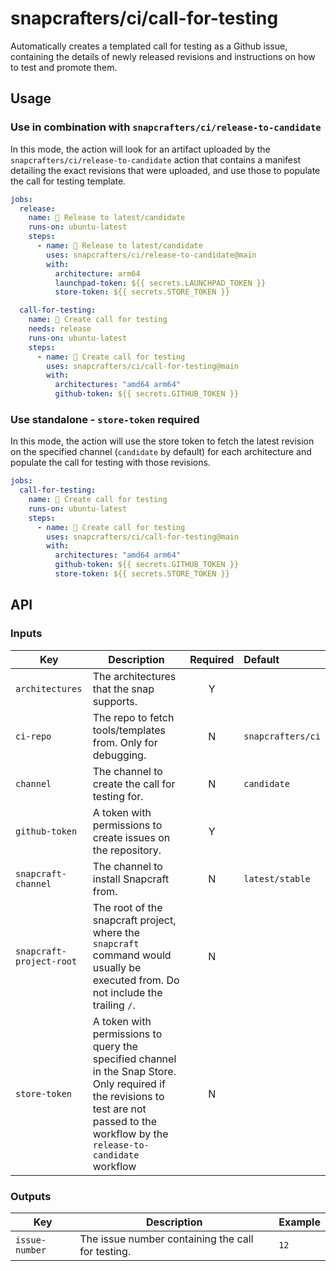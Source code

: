 # snapcrafters/ci/call-for-testing

Automatically creates a templated call for testing as a Github issue, containing the details of
newly released revisions and instructions on how to test and promote them.

## Usage

### Use in combination with `snapcrafters/ci/release-to-candidate`

In this mode, the action will look for an artifact uploaded by the
`snapcrafters/ci/release-to-candidate` action that contains a manifest detailing the exact
revisions that were uploaded, and use those to populate the call for testing template.

```yaml
jobs:
  release:
    name: 🚢 Release to latest/candidate
    runs-on: ubuntu-latest
    steps:
      - name: 🚢 Release to latest/candidate
        uses: snapcrafters/ci/release-to-candidate@main
        with:
          architecture: arm64
          launchpad-token: ${{ secrets.LAUNCHPAD_TOKEN }}
          store-token: ${{ secrets.STORE_TOKEN }}

  call-for-testing:
    name: 📣 Create call for testing
    needs: release
    runs-on: ubuntu-latest
    steps:
      - name: 📣 Create call for testing
        uses: snapcrafters/ci/call-for-testing@main
        with:
          architectures: "amd64 arm64"
          github-token: ${{ secrets.GITHUB_TOKEN }}
```

### Use standalone - `store-token` required

In this mode, the action will use the store token to fetch the latest revision on the specified
channel (`candidate` by default) for each architecture and populate the call for testing with those
revisions.

```yaml
jobs:
  call-for-testing:
    name: 📣 Create call for testing
    runs-on: ubuntu-latest
    steps:
      - name: 📣 Create call for testing
        uses: snapcrafters/ci/call-for-testing@main
        with:
          architectures: "amd64 arm64"
          github-token: ${{ secrets.GITHUB_TOKEN }}
          store-token: ${{ secrets.STORE_TOKEN }}
```

## API

### Inputs

| Key                      | Description                                                                                                                                                                             | Required | Default           |
| ------------------------ | --------------------------------------------------------------------------------------------------------------------------------------------------------------------------------------- | :------: | :---------------- |
| `architectures`          | The architectures that the snap supports.                                                                                                                                               |    Y     |                   |
| `ci-repo`                | The repo to fetch tools/templates from. Only for debugging.                                                                                                                             |    N     | `snapcrafters/ci` |
| `channel`                | The channel to create the call for testing for.                                                                                                                                         |    N     | `candidate`       |
| `github-token`           | A token with permissions to create issues on the repository.                                                                                                                            |    Y     |                   |
| `snapcraft-channel`      | The channel to install Snapcraft from.                                                                                                                                                  |    N     | `latest/stable`   |
| `snapcraft-project-root` | The root of the snapcraft project, where the `snapcraft` command would usually be executed from. Do not include the trailing `/`.                                                       |    N     |
| `store-token`            | A token with permissions to query the specified channel in the Snap Store. Only required if the revisions to test are not passed to the workflow by the `release-to-candidate` workflow |    N     |                   |

### Outputs

| Key            | Description                                       | Example |
| -------------- | ------------------------------------------------- | ------- |
| `issue-number` | The issue number containing the call for testing. | `12`    |
